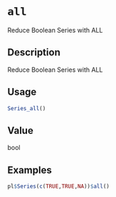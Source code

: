 # `all`

Reduce Boolean Series with ALL

## Description

Reduce Boolean Series with ALL

## Usage

```r
Series_all()
```

## Value

bool

## Examples

```r
pl$Series(c(TRUE,TRUE,NA))$all()
```



